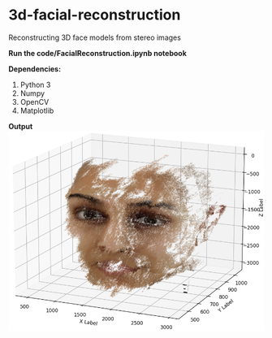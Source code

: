 # 3d-facial-reconstruction
Reconstructing 3D face models from stereo images

**Run the code/FacialReconstruction.ipynb notebook**

**Dependencies:**
  1. Python 3
  2. Numpy
  3. OpenCV
  4. Matplotlib

**Output**
![output](https://github.com/10Kaiser10/3d-facial-reconstruction/blob/main/outputImages/HighDensityColor3.png)
